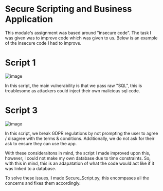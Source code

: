 # Secure Scripting and Business Application

This module's assignment was based around "insecure code". The task I was given was to improve code which was given to us. 
Below is an example of the insecure code I had to improve.

# Script 1
![image](https://github.com/Cameron-Skerritt/University-Projects/assets/122690042/1d6bd4c0-dd74-4ca5-8591-a25cdfdf6916)

In this script, the main vulnerability is that we pass raw "SQL", this is troublesome as attackers could inject their own malicious sql code.

# Script 3
![image](https://github.com/Cameron-Skerritt/University-Projects/assets/122690042/0315d3ee-3252-4eab-81b4-129606572fca)

In this script, we break GDPR regulations by not prompting the user to agree / disagree with the terms & conditions.
Additionally, we do not ask for their ask to ensure they can use the app.

With these consideraitons in mind, the script I made improved upon this, however, I could not make my own database due to time constraints.
So, with this in mind, this is an adapatation of what the code would act like if it was linked to a database.

To solve these issues, I made Secure_Script.py, this encompases all the concerns and fixes them accordingly.
